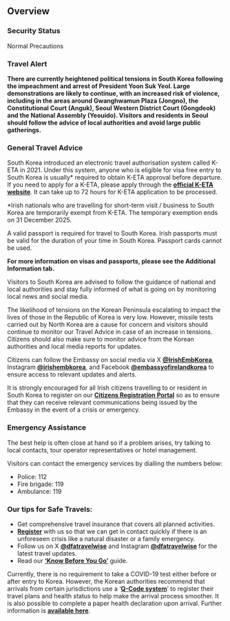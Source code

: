 ## Overview

### **Security Status**

Normal Precautions

### Travel Alert

**There are currently heightened political tensions in South Korea following the impeachment and arrest of President Yoon Suk Yeol. Large demonstrations are likely to continue, with an increased risk of violence, including in the areas around Gwanghwamun Plaza (Jongno), the Constitutional Court (Anguk), Seoul Western District Court (Gongdeok) and the National Assembly (Yeouido). Visitors and residents in Seoul should follow the advice of local authorities and avoid large public gatherings.**

### **General Travel Advice**

South Korea introduced an electronic travel authorisation system called K-ETA in 2021. Under this system, anyone who is eligible for visa free entry to South Korea is usually\* required to obtain K-ETA approval before departure. If you need to apply for a K-ETA, please apply through the [**official K-ETA website**](https://www.k-eta.go.kr/portal/apply/index.do). It can take up to 72 hours for K-ETA application to be processed.

\*Irish nationals who are travelling for short-term visit / business to South Korea are temporarily exempt from K-ETA. The temporary exemption ends on 31 December 2025.

A valid passport is required for travel to South Korea. Irish passports must be valid for the duration of your time in South Korea. Passport cards cannot be used.

**For more information on visas and passports, please see the Additional Information tab.**

Visitors to South Korea are advised to follow the guidance of national and local authorities and stay fully informed of what is going on by monitoring local news and social media.

The likelihood of tensions on the Korean Peninsula escalating to impact the lives of those in the Republic of Korea is very low. However, missile tests carried out by North Korea are a cause for concern and visitors should continue to monitor our Travel Advice in case of an increase in tensions. Citizens should also make sure to monitor advice from the Korean authorities and local media reports for updates.

Citizens can follow the Embassy on social media via X [**@IrishEmbKorea**](https://www.twitter.com/IrishEmbKorea), Instagram [**@irishembkorea**](https://www.instagram.com/irishembkorea), and Facebook [**@embassyofirelandkorea**](https://www.facebook.com/embassyofirelandkorea/) to ensure access to relevant updates and alerts.

It is strongly encouraged for all Irish citizens travelling to or resident in South Korea to register on our [**Citizens Registration Portal**](https://www.ireland.ie/en/dfa/overseas-travel/citizens-registration/) so as to ensure that they can receive relevant communications being issued by the Embassy in the event of a crisis or emergency.

### **Emergency Assistance**

The best help is often close at hand so if a problem arises, try talking to local contacts, tour operator representatives or hotel management.

Visitors can contact the emergency services by dialling the numbers below:

* Police: 112
* Fire brigade: 119
* Ambulance: 119

### **Our tips for Safe Travels:**

* Get comprehensive travel insurance that covers all planned activities.
* [**Register**](https://www.ireland.ie/en/dfa/overseas-travel/citizens-registration/) with us so that we can get in contact quickly if there is an unforeseen crisis like a natural disaster or a family emergency.
* Follow us on X [**@dfatravelwise**](https://www.twitter.com/DFATravelWise) and Instagram [**@dfatravelwise**](https://www.instagram.com/dfatravelwise) for the latest travel updates.
* Read our [**‘Know Before You Go’**](https://www.ireland.ie/en/dfa/overseas-travel/know-before-you-go/) guide.

Currently, there is no requirement to take a COVID-19 test either before or after entry to Korea. However, the Korean authorities recommend that arrivals from certain jurisdictions use a ‘[**Q-Code system**](https://cov19ent.kdca.go.kr/cpassportal/biz/beffatstmnt/guide.do)’ to register their travel plans and health status to help make the arrival process smoother. It is also possible to complete a paper health declaration upon arrival. Further information is [**available here**](https://overseas.mofa.go.kr/ie-en/brd/m_23775/view.do?seq=5&page=1).